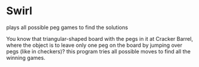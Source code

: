 # Swirl

plays all possible peg games to find the solutions

You know that triangular-shaped board with the pegs in it at Cracker Barrel, where the object is to leave only one peg on the board by jumping over pegs (like in checkers)? this program tries all possible moves to find all the winning games.

